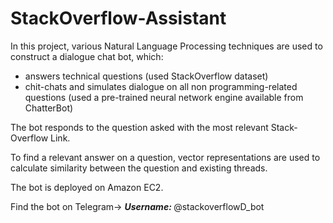 # StackOverflow-Assistant

<p> In this project, various Natural Language Processing techniques are used to construct a dialogue chat bot, which: </p>
<ul>
    <li> answers technical questions (used StackOverflow dataset) </li>
    <li> chit-chats and simulates dialogue on all non programming-related questions (used a pre-trained neural network engine available from ChatterBot)</li> 
</ul>
<p>
The bot responds to the question asked with the most relevant Stack-Overflow Link.</p>
<p>
To find a relevant answer on a question, vector representations are used to calculate similarity between the question and existing threads. </p>
<p> The bot is deployed on Amazon EC2. </p>
<p> Find the bot on Telegram-> <b><i>Username: </i></b>@stackoverflowD_bot </p>
